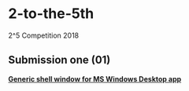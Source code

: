 # 2-to-the-5th
2^5 Competition 2018

## Submission one (01)
**[Generic shell window for MS Windows Desktop app](https://github.com/jgrieger/2-to-the-5th/blob/master/One/One/GenericShell.xaml)**
